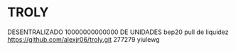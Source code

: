 # TROLY
DESENTRALIZADO
10000000000000 DE UNIDADES
bep20
pull de liquidez
https://github.com/alexjr06/troly.git
 277279 yiulewg
